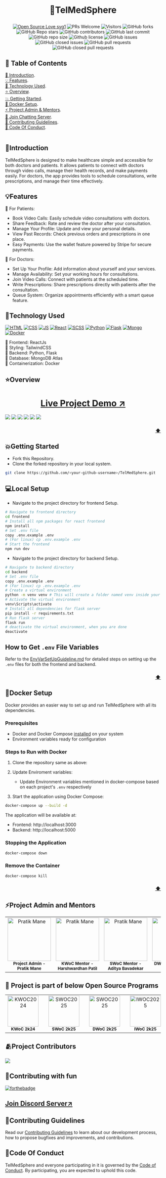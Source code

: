  # <p align="center">💖TelMedSphere</p>
<!-------------------------------------------------------------------------------------------------------------------------------------->
 <div align="center">
 <p>

[![Open Source Love svg1](https://badges.frapsoft.com/os/v1/open-source.svg?v=103)](https://github.com/ellerbrock/open-source-badges/)
![PRs Welcome](https://img.shields.io/badge/PRs-welcome-brightgreen.svg?style=flat)
![Visitors](https://api.visitorbadge.io/api/visitors?path=PratikMane0112%2FTelMedSphere%20&countColor=%23263759&style=flat)
![GitHub forks](https://img.shields.io/github/forks/PratikMane0112/TelMedSphere)
![GitHub Repo stars](https://img.shields.io/github/stars/PratikMane0112/TelMedSphere)
![GitHub contributors](https://img.shields.io/github/contributors/PratikMane0112/TelMedSphere)
![GitHub last commit](https://img.shields.io/github/last-commit/PratikMane0112/TelMedSphere)
![GitHub repo size](https://img.shields.io/github/repo-size/PratikMane0112/TelMedSphere)
![Github license](https://img.shields.io/github/license/PratikMane0112/TelMedSphere)
![GitHub issues](https://img.shields.io/github/issues/PratikMane0112/TelMedSphere)
![GitHub closed issues](https://img.shields.io/github/issues-closed-raw/PratikMane0112/TelMedSphere)
![GitHub pull requests](https://img.shields.io/github/issues-pr/PratikMane0112/TelMedSphere)
![GitHub closed pull requests](https://img.shields.io/github/issues-pr-closed/PratikMane0112/TelMedSphere)
 </p>
 </div>

<!-- --------------------------------------------------------------------------------------------------------------------------------------------------------- -->

<div id="top"></div>

<h2>🧾 Table of Contents</h2>

 [📌 Introduction](#introduction).<br>
 [💡 Features](#features).<br>
 [🚀 Technology Used](#technology-used).<br>
 [⭐ Overview](#overview).<br>
 [💥 Getting Started](#getting-started).<br>
 [🐳 Docker Setup](#docker-setup).<br>
 [⚡ Project Admin & Mentors](#project-admin-and-mentors).<br>
 [💬 Join Chatting Server](#contributing-with-fun).<br>
 [📑 Contributing Guidelines](#contributing-guidelines).<br>
 [📑 Code Of Conduct](#code-of-conduct).<br>
<br>

<!-- --------------------------------------------------------------------------------------------------------------------------------------------------------- -->

<h2>📌Introduction</h2>

TelMedSphere is designed to make healthcare simple and accessible for both doctors and patients. It allows patients to connect with doctors through video calls, manage their health records, and make payments easily. For doctors, the app provides tools to schedule consultations, write prescriptions, and manage their time effectively.

<h2>💡Features</h2>

🚨 For Patients:<br>
 - Book Video Calls: Easily schedule video consultations with doctors.
 - Share Feedback: Rate and review the doctor after your consultation.
 - Manage Your Profile: Update and view your personal details.
 - View Past Records: Check previous orders and prescriptions in one place.
 - Easy Payments: Use the wallet feature powered by Stripe for secure payments.
 
🚨 For Doctors:<br>
 - Set Up Your Profile: Add information about yourself and your services.
 - Manage Availability: Set your working hours for consultations.
 - Join Video Calls: Connect with patients at the scheduled time.
 - Write Prescriptions: Share prescriptions directly with patients after the consultation.
 - Queue System: Organize appointments efficiently with a smart queue feature.

<!-- --------------------------------------------------------------------------------------------------------------------------------------------------------- -->

<h2>🚀Technology Used</h2>

<p>
  <a href="https://www.w3schools.com/html/"> <img src="https://img.icons8.com/?size=64&id=20909&format=png" alt="HTML" /></a>
  <a href="https://www.w3schools.com/css/"> <img src="https://img.icons8.com/?size=64&id=21278&format=png" alt="CSS" /></a>
  <a href="https://www.w3schools.com/js/"> <img src="https://img.icons8.com/?size=64&id=108784&format=png" alt="JS" /></a>
  <a href="https://www.w3schools.com/REACT/DEFAULT.ASP"> <img src="https://img.icons8.com/?size=64&id=NfbyHexzVEDk&format=png" alt="React" /></a>
  <a href="https://www.w3schools.com/sass/"> <img src="https://img.icons8.com/?size=64&id=qsQZWvMuX4ad&format=png" alt="SCSS" /></a>
  <a href="https://www.w3schools.com/python/"> <img src="https://img.icons8.com/?size=64&id=13441&format=png" alt="Python" /></a>
  <a href="https://www.geeksforgeeks.org/flask-tutorial/"><img src="https://img.icons8.com/?size=64&id=ewGOClUtmFX4&format=png" alt="Flask" /></a>
  <a href="https://www.w3schools.com/mongodb/"> <img src="https://img.icons8.com/?size=64&id=74402&format=png" alt="Mongo" /></a>
  <a href="https://www.educative.io/blog/docker-compose-tutorial" ><img src="https://img.icons8.com/?size=64&id=22813&format=png&color=000000" alt="Docker"></a>
</p>

🚨 Frontend: ReactJs <br>
🚨 Styling: TailwindCSS <br>
🚨 Backend: Python, Flask <br>
🚨 Database: MongoDB Atlas<br>
🚨 Containerization: Docker <br>
<!-- --------------------------------------------------------------------------------------------------------------------------------------------------------- -->

<h2>⭐Overview</h2>

<h1 align="center"> <a href="https://pratik0112-telmedsphere.vercel.app/"> Live Project Demo ↗️</a></h1>

![](https://github.com/PratikMane0112/TelMedSphere/blob/master/Overview/1.png)
![](https://github.com/PratikMane0112/TelMedSphere/blob/master/Overview/2.png)
![](https://github.com/PratikMane0112/TelMedSphere/blob/master/Overview/3.png)
![](https://github.com/PratikMane0112/TelMedSphere/blob/master/Overview/4.png)
![](https://github.com/PratikMane0112/TelMedSphere/blob/master/Overview/5.png)
![](https://github.com/PratikMane0112/TelMedSphere/blob/master/Overview/6.png)


<h3 align="right"><a href="#top">⬆️</a></h3>

<!-- --------------------------------------------------------------------------------------------------------------------------------------------------------- -->
<h2>💥Getting Started</h2>

- Fork this Repository.
- Clone the forked repository in your local system.
  
 ```bash
 git clone https://github.com/<your-github-username>/TelMedSphere.git
 ```
<h2>💻Local Setup</h2>

- Navigate to the project directory for frontend Setup.
  
 ```bash
 # Navigate to frontend directory
 cd frontend    
 # Install all npm packages for react frontend
 npm install
 # Set .env file
 copy .env.example .env
 # (For linux) cp .env.example .env
 # Start the frontend 
 npm run dev    
 ```

- Navigate to the project directory for backend Setup.
  
 ```bash
 # Navigate to backend directory
 cd backend
 # Set .env file
 copy .env.example .env
 # (For linux) cp .env.example .env
 # Create a virtual environment
 python -m venv venv # This will create a folder named venv inside your project directory
 # Activate the virtual environment
 venv\Scripts\activate
 # Install all dependencies for flask server
 pip install -r requirements.txt     
 # Run flask server
 flask run
 # deactivate the virtual environment, when you are done
 deactivate
 ```

<!-- --------------------------------------------------------------------------------------------------------------------------------------------------------- -->

## How to Get `.env` File Variables

Refer to the [EnvVarSetUpGuideline.md](.github/EnvVarSetUpGuideline.md) for detailed steps on setting up the `.env` files for both the frontend and backend.


<h3 align="right"><a href="#top">⬆️</a></h3>

<!-- --------------------------------------------------------------------------------------------------------------------------------------------------------- -->
<h2>🐳Docker Setup</h2>

Docker provides an easier way to set up and run TelMedSphere with all its dependencies.

### Prerequisites
- Docker and Docker Compose [installed](https://www.docker.com/products/docker-desktop/) on your system
- Environment variables ready for configuration

### Steps to Run with Docker

1. Clone the repository same as above:

2. Update Enviroment variables:
   - Update Environment variables mentioned in docker-compose based on each project's `.env` respectively


3. Start the application using Docker Compose:
```bash
docker-compose up --build -d
```

The application will be available at:
- Frontend: http://localhost:3000
- Backend: http://localhost:5000

### Stopping the Application
```bash
docker-compose down
```

### Remove the Container
```bash
docker-compose kill
```

<h3 align="right"><a href="#top">⬆️</a></h3>

<!-- --------------------------------------------------------------------------------------------------------------------------------------------------------- -->

<h2>⚡Project Admin and Mentors</h2>

<table>
<tr>
<td align="center">
<a href="https://github.com/PratikMane0112"><img src="https://avatars.githubusercontent.com/u/153143167?v=4" height="140px" width="140px" alt="Pratik Mane"></a><br><sub><b>Project Admin - Pratik Mane</b></sub>
</td>
<td align="center">
<a href="https://github.com/HarshwardhanPatil07"><img src="https://avatars.githubusercontent.com/u/126240589?v=4" height="140px" width="140px" alt="Pratik Mane"></a><br><sub><b>KWoC Mentor - Harshwardhan Patil </b></sub>
</td>
<td align="center">
<a href="https://github.com/AdityaBavadekar"><img src="https://avatars.githubusercontent.com/u/64344960?v=4" height="140px" width="140px" alt="Pratik Mane"></a><br><sub><b>SWoC Mentor - Aditya Bavadekar</b></sub>
</td>
<td align="center">
<a href="https://github.com/RajKhanke"><img src="https://avatars.githubusercontent.com/u/137288727?v=4" height="140px" width="140px" alt="Raj Khanke"></a><br><sub><b>DWoC Mentor - Raj Khanke</b></sub>
</td>

</tr>
</table>

<!-- --------------------------------------------------------------------------------------------------------------------------------------------------------- -->
<h2>🚩 Project is part of below Open Source Programs </h2>

<table>
<tr>
<td align="center">
<a href="https://kwoc.kossiitkgp.org/"><img src="https://github.com/PratikMane0112/TelMedSphere/blob/master/Overview/KWoC.png" height="100px" width="100px" alt="KWOC2024"></a><br><sub><b>KWoC 2k24</b></sub>
</td>
<td></td>
 <td align="center">
<a href="https://kwoc.kossiitkgp.org/"><img src="https://github.com/PratikMane0112/TelMedSphere/blob/master/Overview/SWoC.png" height="100px" width="100px" alt="SWOC2025"></a><br><sub><b>SWoC 2k25</b></sub>
</td>
 <td></td>
 <td align="center">
<a href="https://dwoc.io/"><img src="https://github.com/PratikMane0112/TelMedSphere/blob/master/Overview/DWoC.jpg" height="100px" width="100px" alt="SWOC2025"></a><br><sub><b>DWoC 2k25</b></sub>
</td>
<td></td>
 <td align="center">
<a href="https://iwoc3.devfolio.co/"><img src="https://github.com/PratikMane0112/TelMedSphere/blob/master/Overview/IWoC.png" height="100px" width="100px" alt="IWOC2025"></a><br><sub><b>IWoC 2k25</b></sub>
</td>
</tr>
</table>

<!-- --------------------------------------------------------------------------------------------------------------------------------------------------------- -->

<h2>🫂Project Contributors</h2>

<a href="https://github.com/PratikMane0112/TelMedSphere/graphs/contributors">
  <img src="https://contrib.rocks/image?repo=PratikMane0112/TelMedSphere&cache_burst=1" />
</a>

<!-- --------------------------------------------------------------------------------------------------------------------------------------------------------- -->

<h2>🧡Contributing with fun</h2>

[![forthebadge](https://forthebadge.com/images/badges/built-with-love.svg)](https://forthebadge.com)

<h2><a href="https://discord.gg/qsdDRKak28">Join Discord Server↗️</a></h2>

<!-- --------------------------------------------------------------------------------------------------------------------------------------------------------- -->
<h2>📑Contributing Guidelines</h2>

Read our [Contributing Guidelines](https://github.com/PratikMane0112/TelMedSphere/blob/master/.github/CONTRIBUTING_GUIDELINES.md) to learn about our development process, how to propose bugfixes and improvements, and contributions.

<!-- --------------------------------------------------------------------------------------------------------------------------------------------------------- -->

<h2>📑Code Of Conduct</h2>

TelMedSphere and everyone participating in it is governed by the [Code of Conduct](https://github.com/PratikMane0112/TelMedSphere/blob/master/.github/CODE_OF_CONDUCT.md). By participating, you are expected to uphold this code.

